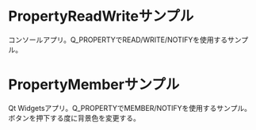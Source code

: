 # PropertyReadWriteサンプル
コンソールアプリ。Q_PROPERTYでREAD/WRITE/NOTIFYを使用するサンプル。
# PropertyMemberサンプル
Qt Widgetsアプリ。Q_PROPERTYでMEMBER/NOTIFYを使用するサンプル。ボタンを押下する度に背景色を変更する。


